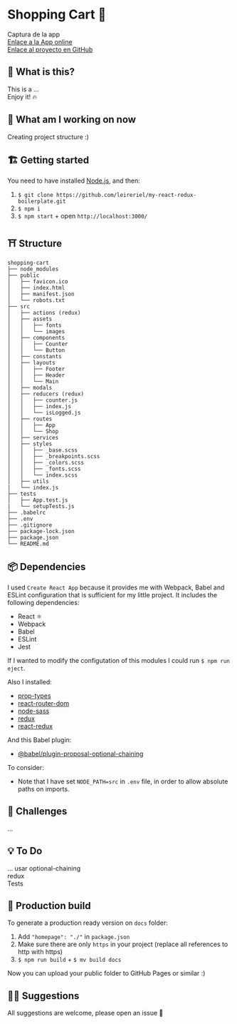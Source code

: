 # Shopping Cart 🛒

Captura de la app <br />
[Enlace a la App online](...) <br />
[Enlace al proyecto en GitHub](https://github.com/leireriel/my-react-redux-boilerplate)

## 👀 What is this?

This is a ... <br />
Enjoy it! 🔥

## 📅 What am I working on now

Creating project structure :)

## 🏗️ Getting started

You need to have installed [Node.js](https://nodejs.org/), and then:

1. `$ git clone https://github.com/leireriel/my-react-redux-boilerplate.git`
2. `$ npm i`
3. `$ npm start` + open `http://localhost:3000/`

## ⛩️ Structure

```
shopping-cart
├── node_modules
├── public
│   ├── favicon.ico
│   ├── index.html
│   ├── manifest.json
│   └── robots.txt
├── src
│   ├── actions (redux)
│   ├── assets
│   │   ├── fonts
│   │   └── images
│   ├── components
│   │   ├── Counter
│   │   └── Button
│   ├── constants
│   ├── layouts
│   │   ├── Footer
│   │   ├── Header
│   │   └── Main
│   ├── modals
│   ├── reducers (redux)
│   │   ├── counter.js
│   │   ├── index.js
│   │   └── isLogged.js
│   ├── routes
│   │   ├── App
│   │   └── Shop
│   ├── services
│   ├── styles
│   │   ├── _base.scss
│   │   ├── _breakpoints.scss
│   │   ├── _colors.scss
│   │   ├── _fonts.scss
│   │   └── index.scss
│   ├── utils
|   └── index.js
├── tests
│   ├── App.test.js
|   └── setupTests.js
├── .babelrc
├── .env
├── .gitignore
├── package-lock.json
├── package.json
└── README.md
```

## 📦 Dependencies

I used `Create React App` because it provides me with Webpack, Babel and ESLint configuration that is sufficient for my little project. It includes the following dependencies:
* React ⚛
* Webpack
* Babel
* ESLint
* Jest

If I wanted to modify the configutation of this modules I could run `$ npm run eject`.

Also I installed:
* [prop-types](https://www.npmjs.com/package/prop-types)
* [react-router-dom](https://www.npmjs.com/package/react-router-dom)
* [node-sass](https://www.npmjs.com/package/node-sass)
* [redux](https://www.npmjs.com/package/redux)
* [react-redux](https://www.npmjs.com/package/react-redux)


And this Babel plugin:
* [@babel/plugin-proposal-optional-chaining](https://babeljs.io/docs/en/babel-plugin-proposal-optional-chaining)

To consider:
* Note that I have set `NODE_PATH=src` in `.env` file, in order to allow absolute paths on imports.

## 💪 Challenges

...

## 💡 To Do

...
usar optional-chaining <br />
redux <br />
Tests

## 🔧 Production build

To generate a production ready version on `docs` folder:

1. Add `"homepage": "./"` in `package.json`
2. Make sure there are only `https` in your project (replace all references to http with https)
3. `$ npm run build` + `$ mv build docs`

Now you can upload your public folder to GitHub Pages or similar :)

## 🤜🤛 Suggestions

All suggestions are welcome, please open an issue 💜
